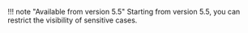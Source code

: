 !!! note "Available from version 5.5"
    Starting from version 5.5, you can restrict the visibility of sensitive cases.